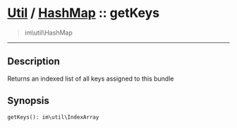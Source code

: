 # [Util](Util.md) / [HashMap](Util-HashMap.md) :: getKeys
 > im\util\HashMap
____

## Description
Returns an indexed list of all keys assigned to this bundle

## Synopsis
```php
getKeys(): im\util\IndexArray
```
